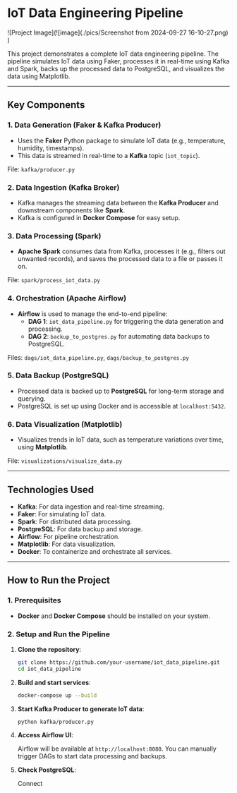 # **IoT Data Engineering Pipeline**

![Project Image](![image](./pics/Screenshot from 2024-09-27 16-10-27.png)
)

This project demonstrates a complete IoT data engineering pipeline. The pipeline simulates IoT data using Faker, processes it in real-time using Kafka and Spark, backs up the processed data to PostgreSQL, and visualizes the data using Matplotlib.

---

## **Key Components**

### 1. **Data Generation (Faker & Kafka Producer)**

- Uses the **Faker** Python package to simulate IoT data (e.g., temperature, humidity, timestamps).
- This data is streamed in real-time to a **Kafka** topic (`iot_topic`).
  
File: `kafka/producer.py`

### 2. **Data Ingestion (Kafka Broker)**

- Kafka manages the streaming data between the **Kafka Producer** and downstream components like **Spark**.
- Kafka is configured in **Docker Compose** for easy setup.

### 3. **Data Processing (Spark)**

- **Apache Spark** consumes data from Kafka, processes it (e.g., filters out unwanted records), and saves the processed data to a file or passes it on.
  
File: `spark/process_iot_data.py`

### 4. **Orchestration (Apache Airflow)**

- **Airflow** is used to manage the end-to-end pipeline:
  - **DAG 1**: `iot_data_pipeline.py` for triggering the data generation and processing.
  - **DAG 2**: `backup_to_postgres.py` for automating data backups to PostgreSQL.
  
Files: `dags/iot_data_pipeline.py`, `dags/backup_to_postgres.py`

### 5. **Data Backup (PostgreSQL)**

- Processed data is backed up to **PostgreSQL** for long-term storage and querying.
- PostgreSQL is set up using Docker and is accessible at `localhost:5432`.

### 6. **Data Visualization (Matplotlib)**

- Visualizes trends in IoT data, such as temperature variations over time, using **Matplotlib**.

File: `visualizations/visualize_data.py`

---

## **Technologies Used**

- **Kafka**: For data ingestion and real-time streaming.
- **Faker**: For simulating IoT data.
- **Spark**: For distributed data processing.
- **PostgreSQL**: For data backup and storage.
- **Airflow**: For pipeline orchestration.
- **Matplotlib**: For data visualization.
- **Docker**: To containerize and orchestrate all services.

---

## **How to Run the Project**

### **1. Prerequisites**

- **Docker** and **Docker Compose** should be installed on your system.

### **2. Setup and Run the Pipeline**

1. **Clone the repository**:

    ```bash
    git clone https://github.com/your-username/iot_data_pipeline.git
    cd iot_data_pipeline
    ```

2. **Build and start services**:

    ```bash
    docker-compose up --build
    ```

3. **Start Kafka Producer to generate IoT data**:

    ```bash
    python kafka/producer.py
    ```

4. **Access Airflow UI**:

    Airflow will be available at `http://localhost:8080`. You can manually trigger DAGs to start data processing and backups.

5. **Check PostgreSQL**:

    Connect 
